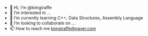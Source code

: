 - 👋 Hi, I’m @kimgiraffe
- 👀 I’m interested in ...
- 🌱 I’m currently learning C++, Data Structures, Assembly Language
- 💞️ I’m looking to collaborate on ...
- 📫 How to reach me kimgiraffe@naver.com

<!---
kimgiraffe/kimgiraffe is a ✨ special ✨ repository because its `README.md` (this file) appears on your GitHub profile.
You can click the Preview link to take a look at your changes.
--->
